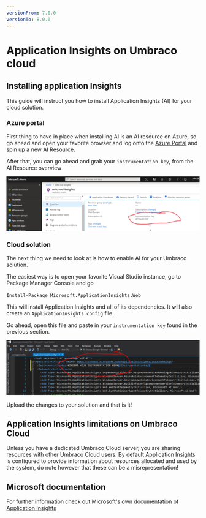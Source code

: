 ```yaml
---
versionFrom: 7.0.0
versionTo: 8.0.0
---
```


# Application Insights on Umbraco cloud

## Installing application Insights

This guide will instruct you how to install Application Insights (AI) for your cloud solution.

### Azure portal

First thing to have in place when installing AI is an AI resource on Azure, so go ahead and open your favorite browser and log onto the [Azure Portal](https://portal.azure.com) and spin up a new AI Resource.

After that, you can go ahead and grab your `instrumentation key`, from the AI Resource overview

![alt text](images/01-Instrumentation-key.png "Instrumentation Key")

### Cloud solution

The next thing we need to look at is how to enable AI for your Umbraco solution.

The easiest way is to open your favorite Visual Studio instance, go to Package Manager Console and go

`Install-Package Microsoft.ApplicationInsights.Web`

This will install Application Insights and all of its dependencies. It will also create an `ApplicationInsights.config` file.

Go ahead, open this file and paste in your `instrumentation key` found in the previous section.

![alt text](images/02-Insert-Instrumentation-key.png "Insert Instrumentation Key")

Upload the changes to your solution and that is it!

## Application Insights limitations on Umbraco Cloud

Unless you have a dedicated Umbraco Cloud server, you are sharing resources with other Umbraco Cloud users. By default Application Insights is configured to provide information about resources allocated and used by the system, do note however that these can be a misrepresentation!

## Microsoft documentation

For further information check out Microsoft's own documentation of [Application Insights](https://docs.microsoft.com/en-us/azure/application-insights/app-insights-overview)

